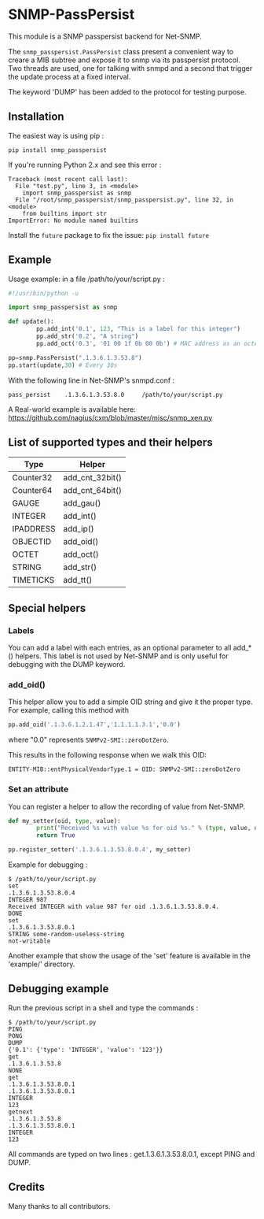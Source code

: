 # SNMP-PassPersist

This module is a SNMP passpersist backend for Net-SNMP.

The `snmp_passpersist.PassPersist` class present a convenient way to creare a MIB subtree and expose it to snmp via its passpersist protocol.
Two threads are used, one for talking with snmpd and a second that trigger the update process at a fixed interval.

The keyword 'DUMP' has been added to the protocol for testing purpose.


## Installation

The easiest way is using pip :
```
pip install snmp_passpersist
```

If you're running Python 2.x and see this error :
```
Traceback (most recent call last):
  File "test.py", line 3, in <module>
    import snmp_passpersist as snmp
  File "/root/snmp_passpersist/snmp_passpersist.py", line 32, in <module>
    from builtins import str
ImportError: No module named builtins
```

Install the `future` package to fix the issue: `pip install future`

## Example

Usage example: in a file /path/to/your/script.py :

```python
#!/usr/bin/python -u

import snmp_passpersist as snmp

def update():
        pp.add_int('0.1', 123, "This is a label for this integer")
        pp.add_str('0.2', "A string")
        pp.add_oct('0.3', '01 00 1f 0b 00 0b') # MAC address as an octet string

pp=snmp.PassPersist(".1.3.6.1.3.53.8")
pp.start(update,30) # Every 30s
```

With the following line in Net-SNMP's snmpd.conf :

```
pass_persist    .1.3.6.1.3.53.8.0     /path/to/your/script.py
```

A Real-world example is available here: https://github.com/nagius/cxm/blob/master/misc/snmp_xen.py

## List of supported types and their helpers

| Type | Helper |
|------|--------|
|Counter32	|add_cnt_32bit()
|Counter64	|add_cnt_64bit()
|GAUGE		|add_gau()
|INTEGER	|add_int()
|IPADDRESS	|add_ip()
|OBJECTID	|add_oid()
|OCTET		|add_oct()
|STRING		|add_str()
|TIMETICKS	|add_tt()


## Special helpers

### Labels

You can add a label with each entries, as an optional parameter to all add_*() helpers. 
This label is not used by Net-SNMP and is only useful for debugging with the DUMP keyword.


### add_oid()

This helper allow you to add a simple OID string and give it the proper type.  For example, calling this method with

```python
pp.add_oid('.1.3.6.1.2.1.47','1.1.1.1.3.1','0.0')
```

where "0.0" represents `SNMPv2-SMI::zeroDotZero`.

This results in the following response when we walk this OID:

`ENTITY-MIB::entPhysicalVendorType.1 = OID: SNMPv2-SMI::zeroDotZero`

### Set an attribute

You can register a helper to allow the recording of value from Net-SNMP.

```python
def my_setter(oid, type, value):
        print("Received %s with value %s for oid %s." % (type, value, oid))
        return True

pp.register_setter('.1.3.6.1.3.53.8.0.4', my_setter)
```

Example for debugging : 

```
$ /path/to/your/script.py
set
.1.3.6.1.3.53.8.0.4
INTEGER 987
Received INTEGER with value 987 for oid .1.3.6.1.3.53.8.0.4.
DONE
set
.1.3.6.1.3.53.8.0.1
STRING some-random-useless-string
not-writable
```

Another example that show the usage of the 'set' feature is available in the 'example/' directory.

## Debugging example

Run the previous script in a shell and type the commands :  

```
$ /path/to/your/script.py
PING
PONG
DUMP
{'0.1': {'type': 'INTEGER', 'value': '123'}}
get
.1.3.6.1.3.53.8
NONE
get
.1.3.6.1.3.53.8.0.1
.1.3.6.1.3.53.8.0.1
INTEGER
123
getnext
.1.3.6.1.3.53.8
.1.3.6.1.3.53.8.0.1
INTEGER
123
```

All commands are typed on two lines : get<ENTER>.1.3.6.1.3.53.8.0.1<ENTER>, except PING and DUMP.

## Credits

Many thanks to all contributors.


